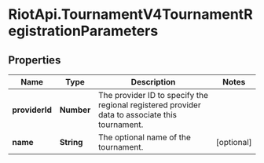 # RiotApi.TournamentV4TournamentRegistrationParameters

## Properties
Name | Type | Description | Notes
------------ | ------------- | ------------- | -------------
**providerId** | **Number** | The provider ID to specify the regional registered provider data to associate this tournament. | 
**name** | **String** | The optional name of the tournament. | [optional] 


